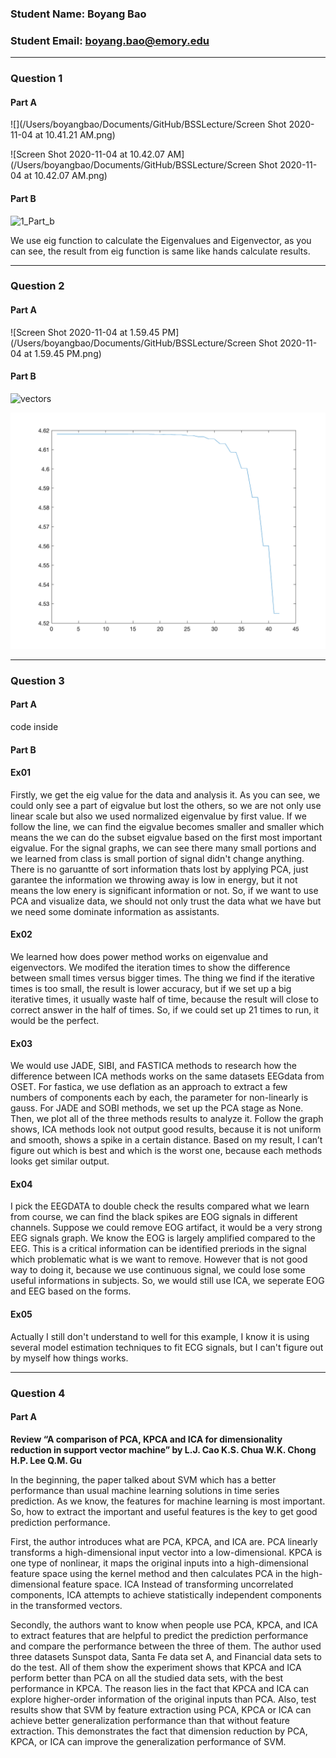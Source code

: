 ### Student Name: Boyang Bao

### Student Email: boyang.bao@emory.edu

***

### Question 1

#### Part A

![](/Users/boyangbao/Documents/GitHub/BSSLecture/Screen Shot 2020-11-04 at 10.41.21 AM.png)

![Screen Shot 2020-11-04 at 10.42.07 AM](/Users/boyangbao/Documents/GitHub/BSSLecture/Screen Shot 2020-11-04 at 10.42.07 AM.png)

#### Part B

![1_Part_b](/Users/boyangbao/Documents/GitHub/BSSLecture/1_Part_b.png)

We use eig function to calculate the Eigenvalues and Eigenvector, as you can see, the result from eig function is same like hands calculate results.

***

### Question 2

#### Part A

![Screen Shot 2020-11-04 at 1.59.45 PM](/Users/boyangbao/Documents/GitHub/BSSLecture/Screen Shot 2020-11-04 at 1.59.45 PM.png)

#### Part B

![vectors](/Users/boyangbao/Documents/GitHub/BSSLecture/vectors.png)

![values](https://github.com/JasonBao-BB/BSSLecture/blob/main/values.png)

***

### Question 3

#### Part A

code inside

#### Part B

#### Ex01

Firstly, we get the eig value for the data and analysis it. As you can see, we could only see a part of eigvalue but lost the others, so we are not only use linear scale but also we used normalized eigenvalue by first value. If we follow the line, we can find the eigvalue becomes smaller and smaller which means the we can do the subset eigvalue based on the first most important eigvalue.  For the signal graphs, we can see there many small portions and we learned from class is small portion of signal didn't change anything. There is no garuantte of sort information thats lost by applying PCA, just garantee the information we throwing away is low in energy, but it not means the low enery is significant information or not. So, if we want to use PCA and visualize data, we should not only trust the data what we have but we need some dominate information as assistants.

#### Ex02

We learned how does power method works on eigenvalue and eigenvectors. We modifed the iteration times to show the difference between small times versus bigger times. The thing we find if the iterative times is too small, the result is lower accuracy, but if we set up a big iterative times, it usually waste half of time, because the result will close to correct answer in the half of times. So, if we could set up 21 times to run, it would be the perfect.

#### Ex03

We would use JADE, SIBI, and FASTICA methods to research how the difference between ICA methods works on the same datasets EEGdata from OSET.  For fastica, we use deflation as an approach to extract a few numbers of components each by each, the parameter for non-linearly is gauss.  For JADE and SOBI methods, we set up the PCA stage as None. Then, we plot all of the three methods results to analyze it.  Follow the graph shows, ICA methods look not output good results, because it is not uniform and smooth, shows a spike in a certain distance. Based on my result, I can’t figure out which is best and which is the worst one, because each methods looks get similar output. 

#### Ex04

I pick the EEGDATA to double check the results compared what we learn from course, we can find the black spikes are EOG signals in different channels. Suppose we could remove EOG artifact, it would be a very strong EEG signals graph. We know the EOG is largely amplified compared to the EEG. This is a critical information can be identified preriods in the signal which problematic what is we want to remove. However that is not good way to doing it, because we use continuous signal, we could lose some useful informations in subjects. So, we would still use ICA, we seperate EOG and EEG based on the forms.  

#### Ex05

Actually I still don't understand to well for this example, I know it is using several model estimation techniques to fit ECG signals, but I can't figure out by myself how things works.

***

### Question 4

#### Part A

**Review “A comparison of PCA, KPCA and ICA for dimensionality reduction in support vector machine” by L.J. Cao K.S. Chua W.K. Chong H.P. Lee Q.M. Gu** 

In the beginning, the paper talked about SVM which has a better performance than usual machine learning solutions in time series prediction. As we know, the features for machine learning is most important. So, how to extract the important and useful features is the key to get good prediction performance. 

First, the author introduces what are PCA, KPCA, and ICA are. PCA linearly transforms a high-dimensional input vector into a low-dimensional. KPCA is one type of nonlinear, it maps the original inputs into a high-dimensional feature space using the kernel method and then calculates PCA in the high-dimensional feature space. ICA Instead of transforming uncorrelated components, ICA attempts to achieve statistically independent components in the transformed vectors.  

Secondly, the authors want to know when people use PCA, KPCA, and ICA to extract features that are helpful to predict the prediction performance and compare the performance between the three of them. The author used three datasets Sunspot data, Santa Fe data set A, and Financial data sets to do the test. All of them show the experiment shows that KPCA and ICA perform better than PCA on all the studied data sets, with the best performance in KPCA. The reason lies in the fact that KPCA and ICA can explore higher-order information of the original inputs than PCA. Also, test results show that SVM by feature extraction using PCA, KPCA or ICA can achieve better generalization performance than that without feature extraction. This demonstrates the fact that dimension reduction by PCA, KPCA, or ICA can improve the generalization performance of SVM. 